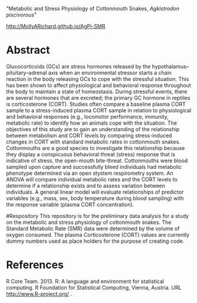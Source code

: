 "Metabolic and Stress Physiology of Cottonmouth Snakes, *Agkistrodon piscivorous*"

http://MollyARichard.github.io/AgPi-SMR 

# Abstract
Glucocorticoids (GCs) are stress hormones released by the hypothalamus–pituitary–adrenal axis when an environmental stressor starts a chain reaction in the body releasing GCs to cope with the stressful situation.  This has been shown to affect physiological and behavioral response throughout the body to maintain a state of homeostasis.  During stressful events, there are several hormones that are excreted; the primary GC hormone in reptiles is corticosterone (CORT). Studies often compare a baseline plasma CORT sample to a stress-induced plasma CORT sample in relation to physiological and behavioral responses (e.g., locomotor performance, immunity, metabolic rate) to identify how an animals cope with the situation.  The objectives of this study are to gain an understanding of the relationship between metabolism and CORT levels by comparing stress-induced changes in CORT with standard metabolic rates in cottonmouth snakes. Cottonmouths are a good species to investigate this relationship because they display a conspicuous behavioral threat (stress) response that is indicative of stress, the open-mouth bite-threat. Cottonmouths were blood sampled upon capture and successfully bleed individuals had metabolic phenotype determined via an open stystem respirometry system. An ANOVA will compare individual metabolic rates and the CORT levels to determine if a relationship exists and to assess variation between individuals. A general linear model will evaluate relationships of predictor variables (e.g., mass, sex, body temperature during blood sampling) with the response variable (plasma CORT concentration). 

#Respository
This repository is for the preliminary data analysis for a study on the metabolic and stress physiology of cottonmouth snakes. The Standard Metabolic Rate (SMR) data were determined by the volume of oxygen consumed. The plasma Corticosterone (CORT) values are currently dummy numbers used as place holders for the purpose of creating code. 

# References
R Core Team. 2013. R: A language and environment for statistical
  computing. R Foundation for Statistical Computing, Vienna, Austria.
  URL http://www.R-project.org/ .